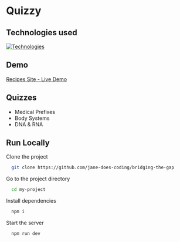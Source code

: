 # Quizzy

## Technologies used

[![Technologies](https://skillicons.dev/icons?i=ts,tailwind,prisma,mongodb,nextjs,react,github,git)](https://skillicons.dev)

## Demo

[Recipes Site - Live Demo](https://bridging-the-gap-gilt.vercel.app/)

## Quizzes

- Medical Prefixes
- Body Systems
- DNA & RNA

## Run Locally

Clone the project

```bash
  git clone https://github.com/jane-does-coding/bridging-the-gap
```

Go to the project directory

```bash
  cd my-project
```

Install dependencies

```bash
  npm i
```

Start the server

```bash
  npm run dev
```
